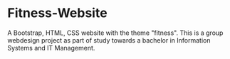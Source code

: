 # Fitness-Website
A Bootstrap, HTML, CSS website with the theme "fitness". This is a group webdesign project as part of study towards a bachelor in Information Systems and IT Management.
